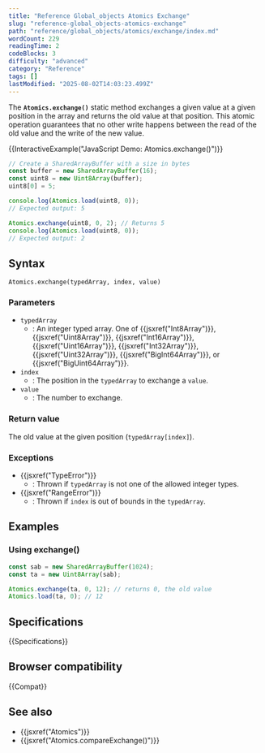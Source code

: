 ```yaml
---
title: "Reference Global_objects Atomics Exchange"
slug: "reference-global_objects-atomics-exchange"
path: "reference/global_objects/atomics/exchange/index.md"
wordCount: 229
readingTime: 2
codeBlocks: 3
difficulty: "advanced"
category: "Reference"
tags: []
lastModified: "2025-08-02T14:03:23.499Z"
---
```



The **`Atomics.exchange()`** static method exchanges a given value at a given position in the array and returns the old value at that position. This atomic operation guarantees that no other write happens between the read of the old value and the write of the new value.

{{InteractiveExample("JavaScript Demo: Atomics.exchange()")}}

```js interactive-example
// Create a SharedArrayBuffer with a size in bytes
const buffer = new SharedArrayBuffer(16);
const uint8 = new Uint8Array(buffer);
uint8[0] = 5;

console.log(Atomics.load(uint8, 0));
// Expected output: 5

Atomics.exchange(uint8, 0, 2); // Returns 5
console.log(Atomics.load(uint8, 0));
// Expected output: 2
```

## Syntax

```js-nolint
Atomics.exchange(typedArray, index, value)
```

### Parameters

- `typedArray`
  - : An integer typed array. One of {{jsxref("Int8Array")}}, {{jsxref("Uint8Array")}}, {{jsxref("Int16Array")}}, {{jsxref("Uint16Array")}}, {{jsxref("Int32Array")}}, {{jsxref("Uint32Array")}}, {{jsxref("BigInt64Array")}}, or {{jsxref("BigUint64Array")}}.
- `index`
  - : The position in the `typedArray` to exchange a `value`.
- `value`
  - : The number to exchange.

### Return value

The old value at the given position (`typedArray[index]`).

### Exceptions

- {{jsxref("TypeError")}}
  - : Thrown if `typedArray` is not one of the allowed integer types.
- {{jsxref("RangeError")}}
  - : Thrown if `index` is out of bounds in the `typedArray`.

## Examples

### Using exchange()

```js
const sab = new SharedArrayBuffer(1024);
const ta = new Uint8Array(sab);

Atomics.exchange(ta, 0, 12); // returns 0, the old value
Atomics.load(ta, 0); // 12
```

## Specifications

{{Specifications}}

## Browser compatibility

{{Compat}}

## See also

- {{jsxref("Atomics")}}
- {{jsxref("Atomics.compareExchange()")}}
